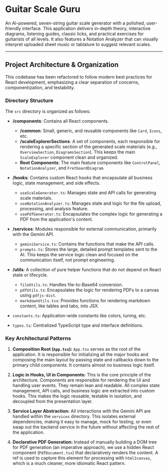# Guitar Scale Guru

An AI-powered, seven-string guitar scale generator with a polished, user-friendly interface. This application delivers in-depth theory, interactive diagrams, listening guides, classic licks, and practical exercises for guitarists of all levels. It also features a Notation Analyzer that can visually interpret uploaded sheet music or tablature to suggest relevant scales.

---

## Project Architecture & Organization

This codebase has been refactored to follow modern best practices for React development, emphasizing a clear separation of concerns, componentization, and testability.

### Directory Structure

The `src` directory is organized as follows:

-   **/components**: Contains all React components.
    -   **/common**: Small, generic, and reusable components like `Card`, `Icons`, etc.
    -   **/scaleExplorerSections**: A set of components, each responsible for rendering a specific section of the generated scale materials (e.g., `OverviewSection`, `DiagramsSection`). This keeps the main `ScaleExplorer` component clean and organized.
    -   **Root Components**: The main feature components like `ControlPanel`, `NotationAnalyzer`, and `FretboardDiagram`.

-   **/hooks**: Contains custom React hooks that encapsulate all business logic, state management, and side effects.
    -   `useScaleGenerator.ts`: Manages state and API calls for generating scale materials.
    -   `useNotationAnalyzer.ts`: Manages state and logic for the file upload, processing, and analysis feature.
    -   `usePdfGenerator.ts`: Encapsulates the complex logic for generating a PDF from the application's content.

-   **/services**: Modules responsible for external communication, primarily with the Gemini API.
    -   `geminiService.ts`: Contains the functions that make the API calls.
    -   `prompts.ts`: Stores the large, detailed prompt templates sent to the AI. This keeps the service logic clean and focused on the communication itself, not prompt engineering.

-   **/utils**: A collection of pure helper functions that do not depend on React state or lifecycle.
    -   `fileUtils.ts`: Handles file-to-Base64 conversion.
    -   `pdfUtils.ts`: Encapsulates the logic for rendering PDFs to a canvas using `pdfjs-dist`.
    -   `markdownUtils.tsx`: Provides functions for rendering markdown content, like tables and tabs, into JSX.

-   `constants.ts`: Application-wide constants like colors, tuning, etc.

-   `types.ts`: Centralized TypeScript type and interface definitions.

### Key Architectural Patterns

1.  **Composition Root (`App.tsx`):** `App.tsx` serves as the root of the application. It is responsible for initializing all the major hooks and composing the main layout by passing state and callbacks down to the primary child components. It contains almost no business logic itself.

2.  **Logic in Hooks, UI in Components:** This is the core principle of the architecture. Components are responsible for rendering the UI and handling user events. They remain lean and readable. All complex state management, API calls, and business logic are extracted into custom hooks. This makes the logic reusable, testable in isolation, and decoupled from the presentation layer.

3.  **Service Layer Abstraction:** All interactions with the Gemini API are handled within the `services` directory. This isolates external dependencies, making it easy to manage, mock for testing, or even swap out the backend service in the future without affecting the rest of the application.

4.  **Declarative PDF Generation:** Instead of manually building a DOM tree for PDF generation (an imperative approach), we use a hidden React component (`PdfDocument.tsx`) that declaratively renders the content. A ref is used to capture this element for processing with `html2canvas`, which is a much cleaner, more idiomatic React pattern.
